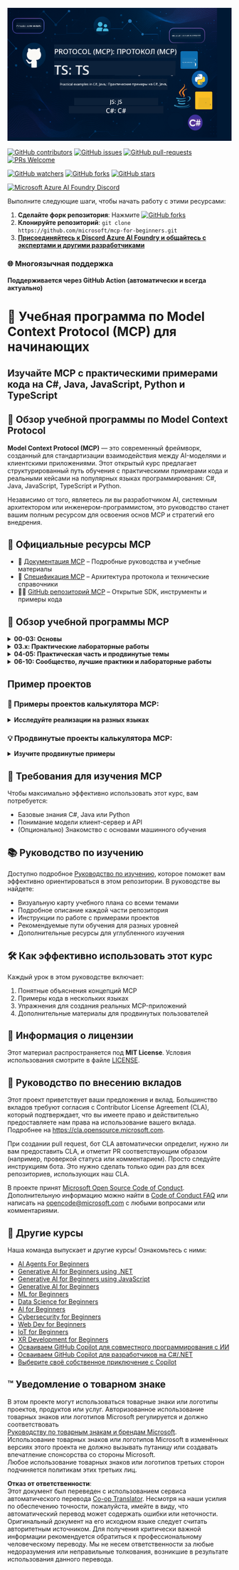 <!--
CO_OP_TRANSLATOR_METADATA:
{
  "original_hash": "5dc09d7099d2f09f3e472bc8f073622d",
  "translation_date": "2025-06-23T14:15:15+00:00",
  "source_file": "README.md",
  "language_code": "ru"
}
-->
![MCP-for-beginners](../../translated_images/mcp-beginners.2ce2b317996369ff66c5b72e25eff9d4288ab2741fc70c0b4e523d1ae1e249fd.ru.png) 

[![GitHub contributors](https://img.shields.io/github/contributors/microsoft/mcp-for-beginners.svg)](https://GitHub.com/microsoft/mcp-for-beginners/graphs/contributors)
[![GitHub issues](https://img.shields.io/github/issues/microsoft/mcp-for-beginners.svg)](https://GitHub.com/microsoft/mcp-for-beginners/issues)
[![GitHub pull-requests](https://img.shields.io/github/issues-pr/microsoft/mcp-for-beginners.svg)](https://GitHub.com/microsoft/mcp-for-beginners/pulls)
[![PRs Welcome](https://img.shields.io/badge/PRs-welcome-brightgreen.svg?style=flat-square)](http://makeapullrequest.com)

[![GitHub watchers](https://img.shields.io/github/watchers/microsoft/mcp-for-beginners.svg?style=social&label=Watch)](https://GitHub.com/microsoft/mcp-for-beginners/watchers)
[![GitHub forks](https://img.shields.io/github/forks/microsoft/mcp-for-beginners.svg?style=social&label=Fork)](https://GitHub.com/microsoft/mcp-for-beginners/fork)
[![GitHub stars](https://img.shields.io/github/stars/microsoft/mcp-for-beginners?style=social&label=Star)](https://GitHub.com/microsoft/mcp-for-beginners/stargazers)


[![Microsoft Azure AI Foundry Discord](https://dcbadge.vercel.app/api/server/ByRwuEEgH4)](https://discord.com/invite/ByRwuEEgH4)


Выполните следующие шаги, чтобы начать работу с этими ресурсами:
1. **Сделайте форк репозитория**: Нажмите [![GitHub forks](https://img.shields.io/github/forks/microsoft/mcp-for-beginners.svg?style=social&label=Fork)](https://GitHub.com/microsoft/mcp-for-beginners/fork)
2. **Клонируйте репозиторий**:   `git clone https://github.com/microsoft/mcp-for-beginners.git`
3. [**Присоединяйтесь к Discord Azure AI Foundry и общайтесь с экспертами и другими разработчиками**](https://discord.com/invite/ByRwuEEgH4)


### 🌐 Многоязычная поддержка

#### Поддерживается через GitHub Action (автоматически и всегда актуально)

# 🚀 Учебная программа по Model Context Protocol (MCP) для начинающих

## **Изучайте MCP с практическими примерами кода на C#, Java, JavaScript, Python и TypeScript**

## 🧠 Обзор учебной программы по Model Context Protocol

**Model Context Protocol (MCP)** — это современный фреймворк, созданный для стандартизации взаимодействия между AI-моделями и клиентскими приложениями. Этот открытый курс предлагает структурированный путь обучения с практическими примерами кода и реальными кейсами на популярных языках программирования: C#, Java, JavaScript, TypeScript и Python.

Независимо от того, являетесь ли вы разработчиком AI, системным архитектором или инженером-программистом, это руководство станет вашим полным ресурсом для освоения основ MCP и стратегий его внедрения.

## 🔗 Официальные ресурсы MCP

- 📘 [Документация MCP](https://modelcontextprotocol.io/) – Подробные руководства и учебные материалы  
- 📜 [Спецификация MCP](https://spec.modelcontextprotocol.io/) – Архитектура протокола и технические справочники  
- 🧑‍💻 [GitHub репозиторий MCP](https://github.com/modelcontextprotocol) – Открытые SDK, инструменты и примеры кода  

## 🧭 Обзор учебной программы MCP

<details>
  <summary><strong>00-03: Основы</strong></summary>

- **00. Введение в MCP**  
  Обзор Model Context Protocol и его роли в AI-пайплайнах. [Подробнее](./00-Introduction/README.md)
- **01. Основные концепции**  
  Глубокое изучение ключевых понятий MCP. [Подробнее](./01-CoreConcepts/README.md)
- **02. Безопасность в MCP**  
  Угрозы безопасности и лучшие практики. [Подробнее](./02-Security/README.md)
- **03. Начало работы с MCP**  
  Настройка среды, базовые серверы и клиенты, интеграция. [Подробнее](./03-GettingStarted/README.md)
</details>

<details>
  <summary><strong>03.x: Практические лабораторные работы</strong></summary>

- **3.1. Первый сервер** – [Руководство](./03-GettingStarted/01-first-server/README.md)
- **3.2. Первый клиент** – [Руководство](./03-GettingStarted/02-client/README.md)
- **3.3. Клиент с LLM** – [Руководство](./03-GettingStarted/03-llm-client/README.md)
- **3.4. Использование сервера в Visual Studio Code** – [Руководство](./03-GettingStarted/04-vscode/README.md)
- **3.5. Создание сервера с помощью SSE** – [Руководство](./03-GettingStarted/05-sse-server/README.md)
- **3.6. HTTP-стриминг** – [Руководство](./03-GettingStarted/06-http-streaming/README.md)
- **3.7. Использование AI Toolkit** – [Руководство](./03-GettingStarted/07-aitk/README.md)
- **3.8. Тестирование вашего сервера** – [Руководство](./03-GettingStarted/08-testing/README.md)
- **3.9. Развёртывание сервера** – [Руководство](./03-GettingStarted/09-deployment/README.md)
</details>

<details>
  <summary><strong>04-05: Практическая часть и продвинутые темы</strong></summary>

- **04. Практическая реализация**  
  SDK, отладка, тестирование, переиспользуемые шаблоны запросов. [Подробнее](./04-PracticalImplementation/README.md)
- **05. Продвинутые темы MCP**  
  Мультимодальные AI, масштабирование, корпоративное использование. [Подробнее](./05-AdvancedTopics/README.md)
- **5.1. Интеграция MCP с Azure** – [Руководство](./05-AdvancedTopics/mcp-integration/README.md)
- **5.2. Мультимодальность** – [Руководство](./05-AdvancedTopics/mcp-multi-modality/README.md)
- **5.3. Демонстрация MCP OAuth2** – [Руководство](./05-AdvancedTopics/mcp-oauth2-demo/README.md)
- **5.4. Root Contexts** – [Руководство](./05-AdvancedTopics/mcp-root-contexts/README.md)
- **5.5. Маршрутизация** – [Руководство](./05-AdvancedTopics/mcp-routing/README.md)
- **5.6. Сэмплирование** – [Руководство](./05-AdvancedTopics/mcp-sampling/README.md)
- **5.7. Масштабирование** – [Руководство](./05-AdvancedTopics/mcp-scaling/README.md)
- **5.8. Безопасность** – [Руководство](./05-AdvancedTopics/mcp-security/README.md)
- **5.9. MCP для веб-поиска** – [Руководство](./05-AdvancedTopics/web-search-mcp/README.md)
- **5.10. Потоковая передача в реальном времени** – [Руководство](./05-AdvancedTopics/mcp-realtimestreaming/README.md)
- **5.11. Веб-поиск в реальном времени** – [Руководство](./05-AdvancedTopics/mcp-realtimesearch/README.md)
</details>

<details>
  <summary><strong>06-10: Сообщество, лучшие практики и лабораторные работы</strong></summary>

- **06. Вклад сообщества** – [Руководство](./06-CommunityContributions/README.md)
- **07. Выводы из раннего внедрения** – [Руководство](./07-LessonsFromEarlyAdoption/README.md)
- **08. Лучшие практики для MCP** – [Руководство](./08-BestPractices/README.md)
- **09. Кейсы MCP** – [Руководство](./09-CaseStudy/README.md)
- **10. Оптимизация AI-процессов: создание MCP-сервера с AI Toolkit** – [Практическая лаборатория](./10-StreamliningAIWorkflowsBuildingAnMCPServerWithAIToolkit/README.md)
</details>

## Пример проектов

### 🧮 Примеры проектов калькулятора MCP:
<details>
  <summary><strong>Исследуйте реализации на разных языках</strong></summary>

  - [Пример MCP-сервера на C#](./03-GettingStarted/samples/csharp/README.md)
  - [Калькулятор MCP на Java](./03-GettingStarted/samples/java/calculator/README.md)
  - [Демо MCP на JavaScript](./03-GettingStarted/samples/javascript/README.md)
  - [MCP-сервер на Python](../../03-GettingStarted/samples/python/mcp_calculator_server.py)
  - [Пример MCP на TypeScript](./03-GettingStarted/samples/typescript/README.md)

</details>

### 💡 Продвинутые проекты калькулятора MCP:
<details>
  <summary><strong>Изучите продвинутые примеры</strong></summary>

  - [Продвинутый пример на C#](./04-PracticalImplementation/samples/csharp/README.md)
  - [Пример контейнерного приложения на Java](./04-PracticalImplementation/samples/java/containerapp/README.md)
  - [Продвинутый пример на JavaScript](./04-PracticalImplementation/samples/javascript/README.md)
  - [Сложная реализация на Python](../../04-PracticalImplementation/samples/python/mcp_sample.py)
  - [Пример контейнера на TypeScript](./04-PracticalImplementation/samples/typescript/README.md)

</details>


## 🎯 Требования для изучения MCP

Чтобы максимально эффективно использовать этот курс, вам потребуется:

- Базовые знания C#, Java или Python  
- Понимание модели клиент-сервер и API  
- (Опционально) Знакомство с основами машинного обучения  

## 📚 Руководство по изучению

Доступно подробное [Руководство по изучению](./study_guide.md), которое поможет вам эффективно ориентироваться в этом репозитории. В руководстве вы найдете:

- Визуальную карту учебного плана со всеми темами  
- Подробное описание каждой части репозитория  
- Инструкции по работе с примерами проектов  
- Рекомендуемые пути обучения для разных уровней  
- Дополнительные ресурсы для углубленного изучения  

## 🛠️ Как эффективно использовать этот курс

Каждый урок в этом руководстве включает:

1. Понятные объяснения концепций MCP  
2. Примеры кода в нескольких языках  
3. Упражнения для создания реальных MCP-приложений  
4. Дополнительные материалы для продвинутых пользователей  

## 📜 Информация о лицензии

Этот материал распространяется под **MIT License**. Условия использования смотрите в файле [LICENSE](../../LICENSE).

## 🤝 Руководство по внесению вкладов

Этот проект приветствует ваши предложения и вклад. Большинство вкладов требуют согласия с Contributor License Agreement (CLA), который подтверждает, что вы имеете право и действительно предоставляете нам права на использование вашего вклада. Подробнее на <https://cla.opensource.microsoft.com>.

При создании pull request, бот CLA автоматически определит, нужно ли вам предоставить CLA, и отметит PR соответствующим образом (например, проверкой статуса или комментарием). Просто следуйте инструкциям бота. Это нужно сделать только один раз для всех репозиториев, использующих наш CLA.

В проекте принят [Microsoft Open Source Code of Conduct](https://opensource.microsoft.com/codeofconduct/). Дополнительную информацию можно найти в [Code of Conduct FAQ](https://opensource.microsoft.com/codeofconduct/faq/) или написать на [opencode@microsoft.com](mailto:opencode@microsoft.com) с любыми вопросами или комментариями.

## 🎒 Другие курсы
Наша команда выпускает и другие курсы! Ознакомьтесь с ними:

- [AI Agents For Beginners](https://github.com/microsoft/ai-agents-for-beginners?WT.mc_id=academic-105485-koreyst)
- [Generative AI for Beginners using .NET](https://github.com/microsoft/Generative-AI-for-beginners-dotnet?WT.mc_id=academic-105485-koreyst)
- [Generative AI for Beginners using JavaScript](https://github.com/microsoft/generative-ai-with-javascript?WT.mc_id=academic-105485-koreyst)
- [Generative AI for Beginners](https://github.com/microsoft/generative-ai-for-beginners?WT.mc_id=academic-105485-koreyst)
- [ML for Beginners](https://aka.ms/ml-beginners?WT.mc_id=academic-105485-koreyst)
- [Data Science for Beginners](https://aka.ms/datascience-beginners?WT.mc_id=academic-105485-koreyst)
- [AI for Beginners](https://aka.ms/ai-beginners?WT.mc_id=academic-105485-koreyst)
- [Cybersecurity for Beginners](https://github.com/microsoft/Security-101??WT.mc_id=academic-96948-sayoung)
- [Web Dev for Beginners](https://aka.ms/webdev-beginners?WT.mc_id=academic-105485-koreyst)
- [IoT for Beginners](https://aka.ms/iot-beginners?WT.mc_id=academic-105485-koreyst)
- [XR Development for Beginners](https://github.com/microsoft/xr-development-for-beginners?WT.mc_id=academic-105485-koreyst)
- [Осваиваем GitHub Copilot для совместного программирования с ИИ](https://aka.ms/GitHubCopilotAI?WT.mc_id=academic-105485-koreyst)
- [Осваиваем GitHub Copilot для разработчиков на C#/.NET](https://github.com/microsoft/mastering-github-copilot-for-dotnet-csharp-developers?WT.mc_id=academic-105485-koreyst)
- [Выберите своё собственное приключение с Copilot](https://github.com/microsoft/CopilotAdventures?WT.mc_id=academic-105485-koreyst)


## ™️ Уведомление о товарном знаке

В этом проекте могут использоваться товарные знаки или логотипы проектов, продуктов или услуг. Авторизованное использование товарных знаков или логотипов Microsoft регулируется и должно соответствовать  
[Руководству по товарным знакам и брендам Microsoft](https://www.microsoft.com/legal/intellectualproperty/trademarks/usage/general).  
Использование товарных знаков или логотипов Microsoft в изменённых версиях этого проекта не должно вызывать путаницу или создавать впечатление спонсорства со стороны Microsoft.  
Любое использование товарных знаков или логотипов третьих сторон подчиняется политикам этих третьих лиц.

**Отказ от ответственности**:  
Этот документ был переведен с использованием сервиса автоматического перевода [Co-op Translator](https://github.com/Azure/co-op-translator). Несмотря на наши усилия по обеспечению точности, пожалуйста, имейте в виду, что автоматический перевод может содержать ошибки или неточности. Оригинальный документ на его исходном языке следует считать авторитетным источником. Для получения критически важной информации рекомендуется обратиться к профессиональному человеческому переводу. Мы не несем ответственности за любые недоразумения или неправильные толкования, возникшие в результате использования данного перевода.